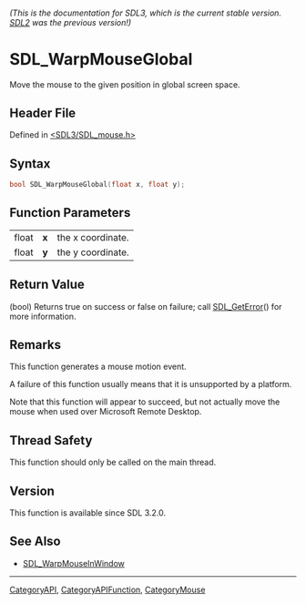 ###### (This is the documentation for SDL3, which is the current stable version. [SDL2](https://wiki.libsdl.org/SDL2/) was the previous version!)
# SDL_WarpMouseGlobal

Move the mouse to the given position in global screen space.

## Header File

Defined in [<SDL3/SDL_mouse.h>](https://github.com/libsdl-org/SDL/blob/main/include/SDL3/SDL_mouse.h)

## Syntax

```c
bool SDL_WarpMouseGlobal(float x, float y);
```

## Function Parameters

|       |       |                   |
| ----- | ----- | ----------------- |
| float | **x** | the x coordinate. |
| float | **y** | the y coordinate. |

## Return Value

(bool) Returns true on success or false on failure; call
[SDL_GetError](SDL_GetError)() for more information.

## Remarks

This function generates a mouse motion event.

A failure of this function usually means that it is unsupported by a
platform.

Note that this function will appear to succeed, but not actually move the
mouse when used over Microsoft Remote Desktop.

## Thread Safety

This function should only be called on the main thread.

## Version

This function is available since SDL 3.2.0.

## See Also

- [SDL_WarpMouseInWindow](SDL_WarpMouseInWindow)

----
[CategoryAPI](CategoryAPI), [CategoryAPIFunction](CategoryAPIFunction), [CategoryMouse](CategoryMouse)

